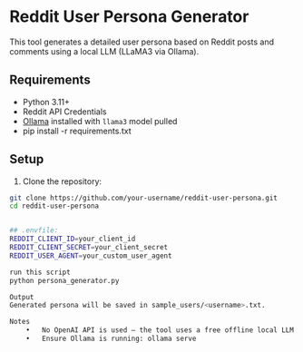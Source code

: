# Reddit User Persona Generator

This tool generates a detailed user persona based on Reddit posts and comments using a local LLM (LLaMA3 via Ollama).

##  Requirements
- Python 3.11+
- Reddit API Credentials
- [Ollama](https://ollama.com) installed with `llama3` model pulled
- pip install -r requirements.txt

##  Setup

1. Clone the repository:
```bash
git clone https://github.com/your-username/reddit-user-persona.git
cd reddit-user-persona


## .envfile:
REDDIT_CLIENT_ID=your_client_id
REDDIT_CLIENT_SECRET=your_client_secret
REDDIT_USER_AGENT=your_custom_user_agent

run this script
python persona_generator.py

Output
Generated persona will be saved in sample_users/<username>.txt.

Notes
	•	No OpenAI API is used – the tool uses a free offline local LLM.
	•	Ensure Ollama is running: ollama serve